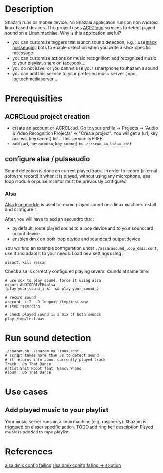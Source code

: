 # Description
Shazam runs on mobile device. No Shazam application runs on non Android linux based devices. This project uses [ACRCloud](https://www.acrcloud.com) services to detect played sound on a Linux machine.  Why is this application useful?
 * you can customize triggers that launch sound detection, e.g. : use [slack messenging](www.slack.com) bots to enable detection when you write a slack specific maessage
 * you can customize actions on music recognition: add recognized music to your playlist, share on facebook...
 * you do not have, or you cannot use your smartphone to shazam a sound
 * you can add this service to your preferred music server (mpd, logitechmediaserver)...

# Prerequisities
## ACRCLoud project creation
* create an account on ACRCLoud. Go to your profile -> Projects -> "Audio & Video Recognition Projects" -> "Create project". You will get a (url, key access, key secret) for . This service is FREE. 
* add (url, key access, key secret) to `./shazam_on_linux.conf`

## configure alsa / pulseaudio
Sound detection is done on current played track. In order to record (internal software record) it when it is played, without using any microphone, alsa loop module or pulse monitor must be previously configured. 
### Alsa
[Alsa loop module](https://www.alsa-project.org/main/index.php/Matrix:Module-aloop) is used to record played sound on a linux machine.
Install and configure it.

After, you will have to add an asoundrc that :
* by default, route played sound to a loop device and to your soundcard output device
* enables dmix on both loop device and soundcard output device

You will find an example configuration under `./alsa/asound_loop_dmix.conf`, use it and adapt it to your needs.
Load new settings using :

    alsactl kill rescan

Check alsa is correctly configured playing several sounds at same time:

    # use sox to play sound, force it using alsa
    export AUDIODRIVER=alsa 
    (play your_sound_1 &)  && play your_sound_2

    # record sound  
    arecord -c 2  -D loopout /tmp/test.wav
    # stop recording

    # check played sound is a mix of both sounds
    play /tmp/test.wav

# Run sound detection

    ./shazam.sh ./shazam_on_linux.conf
    # script takes more than 5s to detect sound
    # it returns info about currently played track
    Track : Do That Dance
    Artist Shit Robot feat. Nancy Whang
    Album : Do That Dance

# Use cases
## Add played music to your playlist 
Your music server runs on a linux machine (e.g. raspberry). Shazam is triggered on a user specific action. 
TODO add ring bell description
Played music is addded to mpd playlist.

# References
[alsa dmix config failing](http://raspberrypi.stackexchange.com/questions/57787/using-the-alsa-dmix-plugin-on-raspbian-jessie/61974#61974)
[alsa dmix conifg failing -> solution](http://stackoverflow.com/questions/42202282/alsa-loop-with-dmix)

